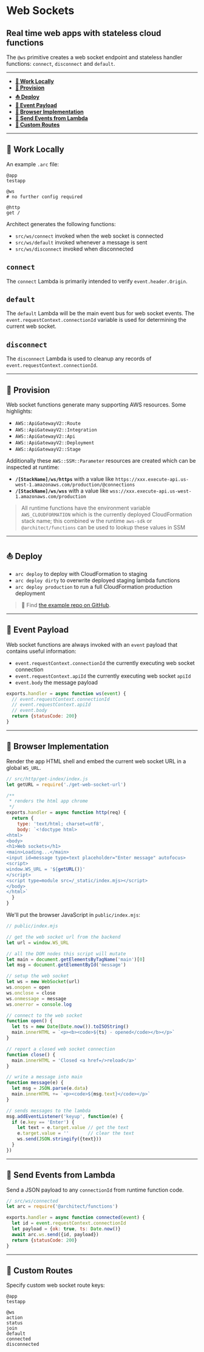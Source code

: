 # Web Sockets

## Real time web apps with stateless cloud functions

The `@ws` primitive creates a web socket endpoint and stateless handler functions: `connect`, `disconnect` and `default`. 

---

- <a href=#local><b>🚜 Work Locally</b></a> 
- <a href=#provision><b>🌾 Provision</b></a> 
- <a href=#deploy><b>⛵️ Deploy</b></a>
- <a href=#event><b>🎉 Event Payload</b></a>
- <a href=#browser><b>🧭 Browser Implementation</b></a>
- <a href=#send><b>🧁 Send Events from Lambda</b></a>
- <a href=#custom><b>🚙 Custom Routes</b></a>

---

<h2 id=local>🚜 Work Locally</h2>

An example `.arc` file:

```arc
@app
testapp

@ws
# no further config required

@http
get /
```

Architect generates the following functions:

- `src/ws/connect` invoked when the web socket is connected
- `src/ws/default` invoked whenever a message is sent
- `src/ws/disconnect` invoked when disconnected

## `connect`

The `connect` Lambda is primarily intended to verify `event.header.Origin`. 

## `default`

The `default` Lambda will be the main event bus for web socket events. The `event.requestContext.connectionId` variable is used for determining the current web socket.

## `disconnect`

The `disconnect` Lambda is used to cleanup any records of `event.requestContext.connectionId`.

---

<h2 id=provision>🌾 Provision</h2>

Web socket functions generate many supporting AWS resources. Some highlights:

- `AWS::ApiGatewayV2::Route`
- `AWS::ApiGatewayV2::Integration`
- `AWS::ApiGatewayV2::Api`
- `AWS::ApiGatewayV2::Deployment`
- `AWS::ApiGatewayV2::Stage`

Additionally these `AWS::SSM::Parameter` resources are created which can be inspected at runtime:

- **`/[StackName]/ws/https`** with a value like `https://xxx.execute-api.us-west-1.amazonaws.com/production/@connections`
- **`/[StackName]/ws/wss`** with a value like `wss://xxx.execute-api.us-west-1.amazonaws.com/production`

> All runtime functions have the environment variable `AWS_CLOUDFORMATION` which is the currently deployed CloudFormation stack name; this combined w the runtime `aws-sdk` or `@architect/functions` can be used to lookup these values in SSM

---

<h2 id=deploy>⛵️ Deploy</h2>

- `arc deploy` to deploy with CloudFormation to staging
- `arc deploy dirty` to overwrite deployed staging lambda functions 
- `arc deploy production` to run a full CloudFormation production deployment

> 🔭 Find [the example repo on GitHub](https://github.com/architect/arc-example-ws).

---

<h2 id=event>🎉 Event Payload</h2>

Web socket functions are always invoked with an `event` payload that contains useful information:

- `event.requestContext.connectionId` the currently executing web socket connection
- `event.requestContext.apiId` the currently executing web socket `apiId`
- `event.body` the message payload

```javascript
exports.handler = async function ws(event) {
  // event.requestContext.connectionId
  // event.requestContext.apiId
  // event.body
  return {statusCode: 200}
}
```

---

<h2 id=browser>🧭 Browser Implementation</h2>

Render the app HTML shell and embed the current web socket URL in a global `WS_URL`.

```javascript
// src/http/get-index/index.js
let getURL = require('./get-web-socket-url')

/**
 * renders the html app chrome
 */
exports.handler = async function http(req) {
  return {
    type: 'text/html; charset=utf8',
    body: `<!doctype html>
<html>
<body>
<h1>Web sockets</h1>
<main>Loading...</main>
<input id=message type=text placeholder="Enter message" autofocus>
<script>
window.WS_URL = '${getURL()}'
</script>
<script type=module src=/_static/index.mjs></script>
</body>
</html>`
  }
}
```

We'll put the browser JavaScript in `public/index.mjs`:

```javascript
// public/index.mjs

// get the web socket url from the backend
let url = window.WS_URL

// all the DOM nodes this script will mutate
let main = document.getElementsByTagName('main')[0]
let msg = document.getElementById('message')

// setup the web socket
let ws = new WebSocket(url)
ws.onopen = open
ws.onclose = close
ws.onmessage = message
ws.onerror = console.log

// connect to the web socket
function open() {
  let ts = new Date(Date.now()).toISOString()
  main.innerHTML = `<p><b><code>${ts} - opened</code></b></p>`
}

// report a closed web socket connection
function close() {
  main.innerHTML = 'Closed <a href=/>reload</a>'
}

// write a message into main
function message(e) {
  let msg = JSON.parse(e.data)
  main.innerHTML += `<p><code>${msg.text}</code></p>`
}

// sends messages to the lambda
msg.addEventListener('keyup', function(e) {
  if (e.key == 'Enter') {
    let text = e.target.value // get the text
    e.target.value = ''       // clear the text
    ws.send(JSON.stringify({text}))
  }
})
```

---

<h2 id=send>🧁 Send Events from Lambda</h2>

Send a JSON payload to any `connectionId` from runtime function code.

```javascript
// src/ws/connected
let arc = require('@architect/functions')

exports.handler = async function connected(event) {
  let id = event.requestContext.connectionId
  let payload = {ok: true, ts: Date.now()}
  await arc.ws.send({id, payload})
  return {statusCode: 200}
}
```

---

<h2 id=custom>🚙 Custom Routes</h2>

Specify custom web socket route keys:

```arc
@app
testapp

@ws
action
status
join
default
connected
disconnected
```

